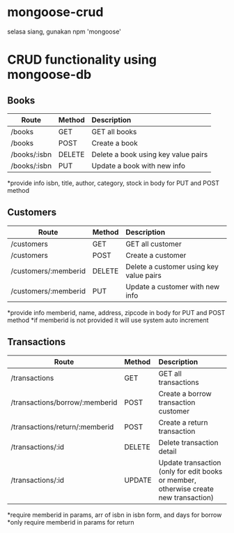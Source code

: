# mongoose-crud
selasa siang, gunakan npm 'mongoose'
# CRUD functionality using mongoose-db
## Books
| Route           | Method   | Description   |
| ----------      |:------| :-------------|
| /books      |GET     |GET all books|
| /books      |POST    |Create a book    |
| /books/:isbn  |DELETE  |Delete a book using key value pairs    |
| /books/:isbn  |PUT     |Update a book with new info|
*provide info isbn, title, author, category, stock in body for PUT and POST method

## Customers
| Route           | Method   | Description   |
| ----------      |:------| :-------------|
| /customers      |GET     |GET all customer|
| /customers      |POST    |Create a customer    |
| /customers/:memberid  |DELETE  |Delete a customer using key value pairs    |
| /customers/:memberid  |PUT     |Update a customer with new info|
*provide info memberid, name, address, zipcode in body for PUT and POST method
*if memberid is not provided it will use system auto increment

## Transactions
| Route           | Method   | Description   |
| ----------      |:------| :-------------|
| /transactions      |GET     |GET all transactions|
| /transactions/borrow/:memberid      |POST    |Create a borrow transaction customer    |
| /transactions/return/:memberid  |POST  |Create a return transaction    |
| /transactions/:id  |DELETE     |Delete transaction detail|
| /transactions/:id |UPDATE | Update transaction (only for edit books or member, otherwise create new transaction)
*require memberid in params, arr of isbn in isbn form, and days for borrow
*only require memberid in params for return
